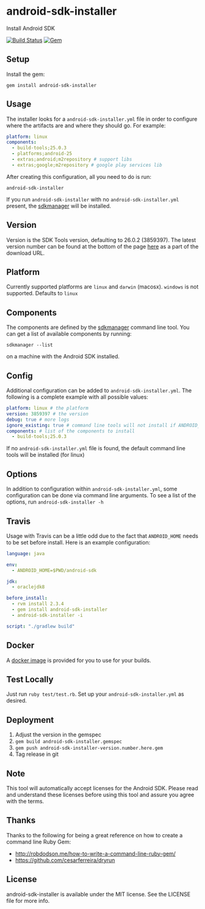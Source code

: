 # android-sdk-installer
Install Android SDK

[![Build Status](https://travis-ci.org/Commit451/android-sdk-installer.svg?branch=master)](https://travis-ci.org/Commit451/android-sdk-installer)
[![Gem](https://img.shields.io/gem/v/android-sdk-installer.svg)](https://rubygems.org/gems/android-sdk-installer)

## Setup
Install the gem:
```
gem install android-sdk-installer
```

## Usage
The installer looks for a `android-sdk-installer.yml` file in order to configure where the artifacts are and where they should go.
For example:
```yaml
platform: linux
components:
  - build-tools;25.0.3
  - platforms;android-25
  - extras;android;m2repository # support libs
  - extras;google;m2repository # google play services lib
```
After creating this configuration, all you need to do is run:
```shell
android-sdk-installer
```
If you run `android-sdk-installer` with no `android-sdk-installer.yml` present, the [sdkmanager](https://developer.android.com/studio/command-line/sdkmanager.html) will be installed.

## Version
Version is the SDK Tools version, defaulting to 26.0.2 (3859397). The latest version number can be found at the bottom of the page [here](https://developer.android.com/studio/index.html) as a part of the download URL.

## Platform
Currently supported platforms are `linux` and `darwin` (macosx). `windows` is not supported. Defaults to `linux`

## Components
The components are defined by the [sdkmanager](https://developer.android.com/studio/command-line/sdkmanager.html) command line tool. You can get a list of available components by running:
```shell
sdkmanager --list
```
on a machine with the Android SDK installed.

## Config
Additional configuration can be added to `android-sdk-installer.yml`. The following is a complete example with all possible values:
```yaml
platform: linux # the platform
version: 3859397 # the version
debug: true # more logs
ignore_existing: true # command line tools will not install if ANDROID_HOME is found. Forces installation 
components: # list of the components to install
  - build-tools;25.0.3
```
If no `android-sdk-installer.yml` file is found, the default command line tools will be installed (for linux)

## Options
In addition to configuration within `android-sdk-installer.yml`, some configuration can be done via command line arguments. To see a list of the options, run `android-sdk-installer -h`

## Travis
Usage with Travis can be a little odd due to the fact that `ANDROID_HOME` needs to be set before install. Here is an example configuration:
```yml
language: java

env:
  - ANDROID_HOME=$PWD/android-sdk

jdk:
  - oraclejdk8

before_install:
  - rvm install 2.3.4
  - gem install android-sdk-installer
  - android-sdk-installer -i

script: "./gradlew build"
```

## Docker
A [docker image](https://hub.docker.com/r/commit451/android-sdk-installer/) is provided for you to use for your builds. 

## Test Locally
Just run `ruby test/test.rb`. Set up your `android-sdk-installer.yml` as desired.

## Deployment
1. Adjust the version in the gemspec
2. `gem build android-sdk-installer.gemspec`
3. `gem push android-sdk-installer-version.number.here.gem`
4. Tag release in git

## Note
This tool will automatically accept licenses for the Android SDK. Please read and understand these licenses before using this tool and assure you agree with the terms. 

## Thanks
Thanks to the following for being a great reference on how to create a command line Ruby Gem:
  - http://robdodson.me/how-to-write-a-command-line-ruby-gem/
  - https://github.com/cesarferreira/dryrun

## License

android-sdk-installer is available under the MIT license. See the LICENSE file for more info.
